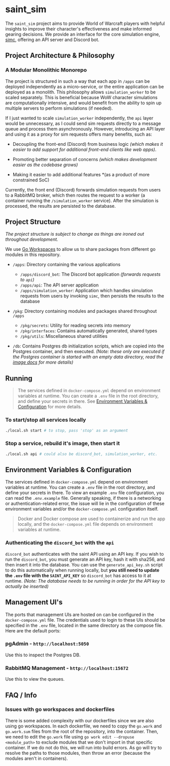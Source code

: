 # saint_sim

The `saint_sim` project aims to provide World of Warcraft players with helpful insights to improve their character's effectiveness and make informed gearing decisions. We provide an interface for the core simulation engine, [simc](https://github.com/simulationcraft/simc), offering an API server and Discord bot.

## Project Architecture & Philosophy

### A Modular Monolithic Monorepo

The project is structured in such a way that each app in `/apps` can be deployed independently as a micro-service, or the entire application can be deployed as a monolith. This philosophy allows `simulation_worker` to be scaled separately. This is beneficial because WoW character simulations are computationally intensive, and would benefit from the ability to spin up multiple servers to perform simulations (if needed).

If I just wanted to scale `simulation_worker` independently, the `api` layer would be unnecessary, as I could send sim requests directly to a message queue and process them asynchronously. However, introducing an API layer and using it as a proxy for sim requests offers many benefits, such as:

- Decoupling the front-end (Discord) from business logic _(which makes it easier to add support for additional front-end clients like web apps)_.

- Promoting better separation of concerns _(which makes development easier as the codebase grows)_

- Making it easier to add additional features \*(as a product of more constrained SoC)

Currently, the front end (Discord) forwards simulation requests from users to a RabbitMQ broker, which then routes the request to a worker (a container running the `/simulation_worker` service). After the simulation is processed, the results are persisted to the database.

## Project Structure

_The project structure is subject to change as things are ironed out throughout development._

We use [Go Workspaces](https://go.dev/doc/tutorial/workspaces) to allow us to share packages from different go modules in this repository.

- `/apps`: Directory containing the various applications
  - `/apps/discord_bot`: The Discord bot application _(forwards requests to `api`)_
  - `/apps/api`: The API server application
  - `/apps/simulation_worker`: Application which handles simulation requests from users by invoking `simc`, then persists the results to the database
- `/pkg`: Directory containing modules and packages shared throughout `/apps`

  - `/pkg/secrets`: Utility for reading secrets into memory
  - `/pkg/interfaces`: Contains automatically generated, shared types
  - `/pkg/utils`: Miscellaneous shared utilities

- `/db`: Contains Postgres db initialization scripts, which are copied into the Postgres container, and then executed. _(Note: these only are executed if the Postgres container is started with an empty data directory, read the [image docs](https://hub.docker.com/_/postgres) for more details)_

## Running

> The services defined in `docker-compose.yml` depend on environment variables at runtime. You can create a `.env` file in the root directory, and define your secrets in there. See [Environment Variables & Configuration](#environment-variables--configuration) for more details.

### To start/stop all services locally

```sh
./local.sh start # to stop, pass 'stop' as an argument
```

### Stop a service, rebuild it's image, then start it

```sh
./local.sh api # could also be discord_bot, simulation_worker, etc.
```

## Environment Variables & Configuration

The services defined in `docker-compose.yml` depend on environment variables at runtime. You can create a `.env` file in the root directory, and define your secrets in there. To view an example `.env` file configuration, you can read the `.env.example` file. Generally speaking, if there is a networking or authentication-related error, the issue will lie in the configuration of these environment variables and/or the `docker-compose.yml` configuration itself.

> Docker and Docker compose are used to containerize and run the app locally, and the `docker-compose.yml` file depends on environment variables at runtime.

### Authenticating the `discord_bot` with the `api`

`discord_bot` authenticates with the saint API using an API key. If you wish to run the `discord_bot`, you must generate an API key, hash it with sha256, and then insert it into the database. You can use the `generate_api_key.sh` script to do this automatically when running locally, but **you still need to update the `.env` file with the `SAINT_API_KEY`** so `discord_bot` has access to it at runtime. _(Note: The database needs to be running in order for the API key to actually be inserted)_

## Management UI's

The ports that management UIs are hosted on can be configured in the `docker-compose.yml` file. The credentials used to login to these UIs should be specified in the `.env` file, located in the same directory as the compose file. Here are the default ports:

### pgAdmin - `http://localhost:5050`

Use this to inspect the Postgres DB.

### RabbitMQ Management - `http://localhost:15672`

Use this to view the queues.

## FAQ / Info

### Issues with go workspaces and dockerfiles

There is some added complexity with our dockerfiles since we are also using go workspaces. In each dockerfile, we need to copy the `go.work` and `go.work.sum` files from the root of the repository, into the container. Then, we need to edit the `go.work` file using `go work edit --dropuse <module_path>` to exclude modules that we don't import in that specific container. If we do not do this, we will run into build errors. As go will try to resolve the paths to those modules, then throw an error (because the modules aren't in containers).
